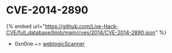 # CVE-2014-2890
{% embed url="https://github.com/Live-Hack-CVE/full_database/blob/main/cves/2014/CVE-2014-2890.json" %}

* 0xn0ne ~> [weblogicScanner](https://www.alice-snow.ru/2014/database/cve-2014-2890/weblogicscanner-0xn0ne)